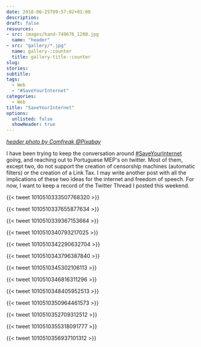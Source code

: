 ```yaml
---
date: 2018-06-25T09:57:02+01:00
description: 
draft: false
resources: 
- src: images/hand-749676_1280.jpg
  name: "header"
- src: "gallery/*.jpg"
  name: gallery-:counter
  title: gallery-title-:counter
slug:
stories:
subtitle: 
tags: 
  - Web
  - "#SaveYourInternet"
categories: 
  - Web
title: "SaveYourInternet"
options:
  unlisted: false
  showHeader: true
---
```


_[header photo by Comfreak @Pixabay](https://pixabay.com/en/hand-faust-violent-ward-victory-749676/)_

I have been trying to keep the conversation around [#SaveYourInternet](saveyourinternet.eu) going, and reaching out to Portuguese MEP's on twitter. Most of them, except two, do not support the creation of censorship machines (automatic filters) or the creation of a Link Tax. I may write another post with all the implications of these two ideas for the internet and freedom of speech. For now, I want to keep a record of the Twitter Thread I posted this weekend.

{{< tweet 1010510333507768320 >}}



{{< tweet 1010510337655877634 >}}



{{< tweet 1010510339367153664 >}}



{{< tweet 1010510340793217025 >}}



{{< tweet 1010510342290632704 >}}



{{< tweet 1010510343796387840 >}}



{{< tweet 1010510345302106113 >}}



{{< tweet 1010510346816311296 >}}



{{< tweet 1010510348405952513 >}}



{{< tweet 1010510350964461573 >}}



{{< tweet 1010510352709312512 >}}



{{< tweet 1010510355318091777 >}}



{{< tweet 1010510356937101312 >}}